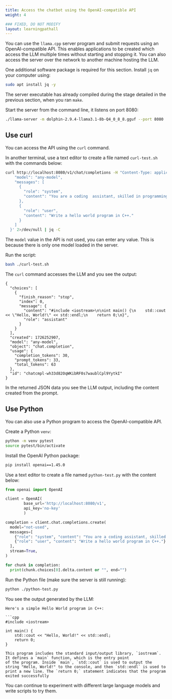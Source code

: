 ```yaml
---
title: Access the chatbot using the OpenAI-compatible API 
weight: 4

### FIXED, DO NOT MODIFY
layout: learningpathall
---
```


You can use the `llama.cpp` server program and submit requests using an OpenAI-compatible API.
This enables applications to be created which access the LLM multiple times without starting and stopping it. You can also access the server over the network to another machine hosting the LLM.

One additional software package is required for this section. Install `jq` on your computer using:

```bash
sudo apt install jq -y
```

The server executable has already compiled during the stage detailed in the previous section, when you ran `make`. 

Start the server from the command line, it listens on port 8080:

```bash
./llama-server -m dolphin-2.9.4-llama3.1-8b-Q4_0_8_8.gguf --port 8080
```

## Use curl

You can access the API using the `curl` command. 

In another terminal, use a text editor to create a file named `curl-test.sh` with the commands below: 

```bash
curl http://localhost:8080/v1/chat/completions -H "Content-Type: application/json"   -d '{
    "model": "any-model",
    "messages": [
      {
        "role": "system",
        "content": "You are a coding  assistant, skilled in programming."
      },
      {
        "role": "user",
        "content": "Write a hello world program in C++."
      }
    ]
  }' 2>/dev/null | jq -C
```

The `model` value in the API is not used, you can enter any value. This is because there is only one model loaded in the server. 

Run the script:

```bash
bash ./curl-test.sh
```

The `curl` command accesses the LLM and you see the output:

```output
{
  "choices": [
    {
      "finish_reason": "stop",
      "index": 0,
      "message": {
        "content": "#include <iostream>\n\nint main() {\n    std::cout << \"Hello, World!\" << std::endl;\n    return 0;\n}",
        "role": "assistant"
      }
    }
  ],
  "created": 1726252907,
  "model": "any-model",
  "object": "chat.completion",
  "usage": {
    "completion_tokens": 30,
    "prompt_tokens": 33,
    "total_tokens": 63
  },
  "id": "chatcmpl-wh33d82OqWKibRF0s7waublCpl9YytkI"
}
```

In the returned JSON data you see the LLM output, including the content created from the prompt. 

## Use Python

You can also use a Python program to access the OpenAI-compatible API.

Create a Python `venv`:

```bash
python -m venv pytest
source pytest/bin/activate
```

Install the OpenAI Python package:
```bash
pip install openai==1.45.0
```

Use a text editor to create a file named `python-test.py` with the content below: 

```python
from openai import OpenAI

client = OpenAI(
        base_url='http://localhost:8080/v1',
        api_key='no-key'
        )

completion = client.chat.completions.create(
  model="not-used",
  messages=[
    {"role": "system", "content": "You are a coding assistant, skilled in programming.."},
    {"role": "user", "content": "Write a hello world program in C++."}
  ],
  stream=True,
)

for chunk in completion:
  print(chunk.choices[0].delta.content or "", end="")
```

Run the Python file (make sure the server is still running):

```bash
python ./python-test.py
```

You see the output generated by the LLM:

```output
Here's a simple Hello World program in C++:

```cpp
#include <iostream>

int main() {
    std::cout << "Hello, World!" << std::endl;
    return 0;
}

This program includes the standard input/output library, `iostream`. It defines a `main` function, which is the entry point                of the program. Inside `main`, `std::cout` is used to output the string "Hello, World!" to the console, and then `std::endl` is used to print a new line. The `return 0;` statement indicates that the program exited successfully
```

You can continue to experiment with different large language models and write scripts to try them.
